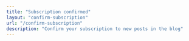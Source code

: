 ```yaml
---
title: "Subscription confirmed"
layout: "confirm-subscription"
url: "/confirm-subscription"
description: "Confirm your subscription to new posts in the blog"
---
```

